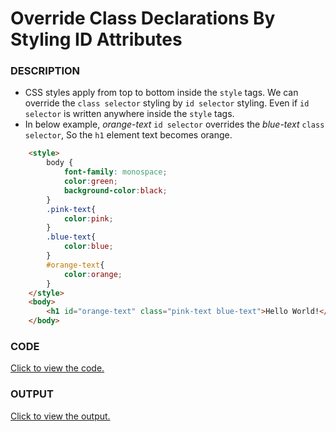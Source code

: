 # Override Class Declarations By Styling ID Attributes

### DESCRIPTION
* CSS styles apply from top to bottom inside the `style` tags. We can override the `class selector` styling by `id selector` styling. Even if `id selector` is written anywhere inside the `style` tags.
* In below example, *orange-text* `id selector` overrides the *blue-text* `class selector`, So the `h1` element text becomes orange. 
```html
    <style>
        body {
            font-family: monospace;
            color:green;
            background-color:black;
        }
        .pink-text{
            color:pink;
        }
        .blue-text{
            color:blue;
        }
        #orange-text{
            color:orange;
        }
    </style>
    <body>
        <h1 id="orange-text" class="pink-text blue-text">Hello World!</h1>
    </body>
```

### CODE
[Click to view the code.](override-class-declarations-by-styling-id-attributes.html)

### OUTPUT
[Click to view the output.](http://htmlpreview.github.io/?https://github.com/saipothanjanjanam/freecodecamp-full-stack-dev/blob/master/Responsive_Web_Design_Certification/2.Basic_CSS/29.Override_Class_Declarations_By_Styling_ID_Attributes/override-class-declarations-by-styling-id-attributes.html)
